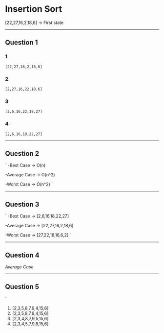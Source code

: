 # Insertion Sort

[22,27,16,2,18,6] -> First state

---

## Question 1 

### 1
`
[22,27,16,2,18,6]
`

### 2
`
[2,27,16,22,18,6]
`

### 3
`
[2,6,16,22,18,27]
`

### 4
`
[2,6,16,18,22,27]
`

---

## Question 2
`
-Best Case     -> O(n)

-Average Case  -> O(n^2) 

-Worst Case    -> O(n^2) 
`

---

## Question 3
`
-Best Case     -> [2,6,16,18,22,27]

-Average Case  -> [22,27,16,2,18,6]

-Worst Case    -> [27,22,18,16,6,2] 
`

---

## Question 4
*Average Case*

---

## Question 5

`
1. [2,3,5,8,7,9,4,15,6]  
3. [2,3,5,8,7,9,4,15,6]  
4. [2,3,4,8,7,9,5,15,6]  
5. [2,3,4,5,7,9,8,15,6]  
`
